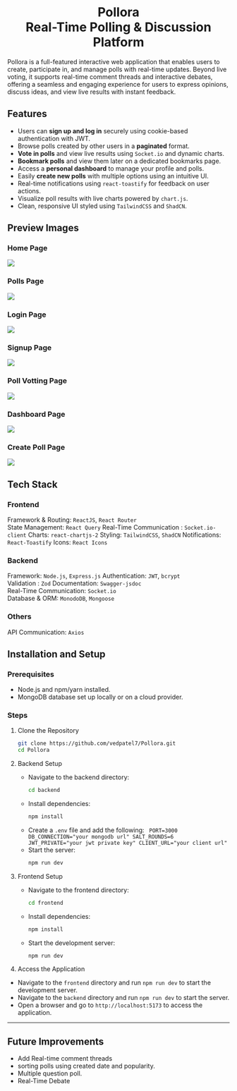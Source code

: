 <div align="center">
    <h1>Pollora<br>Real-Time Polling & Discussion Platform</h1>
</div>

Pollora is a full-featured interactive web application that enables users to create, participate in, and manage polls with real-time updates. Beyond live voting, it supports real-time comment threads and interactive debates, offering a seamless and engaging experience for users to express opinions, discuss ideas, and view live results with instant feedback.

## Features

- Users can **sign up and log in** securely using cookie-based authentication with JWT.
- Browse polls created by other users in a **paginated** format.
- **Vote in polls** and view live results using `Socket.io` and dynamic charts.
- **Bookmark polls** and view them later on a dedicated bookmarks page.
- Access a **personal dashboard** to manage your profile and polls.
- Easily **create new polls** with multiple options using an intuitive UI.
- Real-time notifications using `react-toastify` for feedback on user actions.
- Visualize poll results with live charts powered by `chart.js`.
- Clean, responsive UI styled using `TailwindCSS` and `ShadCN`.

## Preview Images

### Home Page

<img src="./images/Home.png"/>

### Polls Page

<img src="./images/PollsPage.png"/>

### Login Page

<img src="./images/Login.png"/>

### Signup Page

<img src="./images/Signup.png"/>

### Poll Votting Page

<img src="./images/VotingPage.png"/>

### Dashboard Page

<img src="./images/Dashboard.png"/>

### Create Poll Page

<img src="./images/createPollPage.png"/>

## Tech Stack

### Frontend

Framework & Routing: `ReactJS`, `React Router`  
State Management: `React Query`
Real-Time Communication : `Socket.io-client`
Charts: `react-chartjs-2`
Styling: `TailwindCSS`, `ShadCN`
Notifications: `React-Toastify`
Icons: `React Icons`

### Backend

Framework: `Node.js`, `Express.js`
Authentication: `JWT`, `bcrypt`  
Validation : `Zod`
Documentation: `Swagger-jsdoc`  
Real-Time Communication: `Socket.io`  
Database & ORM: `MonodoDB`, `Mongoose`

### Others

API Communication: `Axios`

## Installation and Setup

### Prerequisites

- Node.js and npm/yarn installed.
- MongoDB database set up locally or on a cloud provider.

### Steps

1. Clone the Repository

   ```bash
   git clone https://github.com/vedpatel7/Pollora.git
   cd Pollora
   ```

2. Backend Setup

   - Navigate to the backend directory:
     ```bash
     cd backend
     ```
   - Install dependencies:
     ```bash
     npm install
     ```
   - Create a `.env` file and add the following:
     ` PORT=3000
DB_CONNECTION="your mongodb url"
SALT_ROUNDS=6
JWT_PRIVATE="your jwt private key"
CLIENT_URL="your client url"`
   - Start the server:
     ```bash
     npm run dev
     ```

3. Frontend Setup

   - Navigate to the frontend directory:
     ```bash
     cd frontend
     ```
   - Install dependencies:
     ```bash
     npm install
     ```
   - Start the development server:
     ```bash
     npm run dev
     ```

4. Access the Application

- Navigate to the `frontend` directory and run `npm run dev` to start the development server.
- Navigate to the `backend` directory and run `npm run dev` to start the server.
- Open a browser and go to `http://localhost:5173` to access the application.

---

## Future Improvements

- Add Real-time comment threads
- sorting polls using created date and popularity.
- Multiple question poll.
- Real-Time Debate

